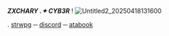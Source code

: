 
***ZXCHARY  .✦ CYB3R*** !
   ![Untitled2_20250418131600](https://github.com/user-attachments/assets/ebda229a-1612-40f2-a8f0-e4b23d8ecb9d)


.  [strwpg](https://abblesshop.straw.page) ─ [discord](https://discord.gg/373arhvs) ─ [atabook](https://facilitybreach.atabook.org/)
